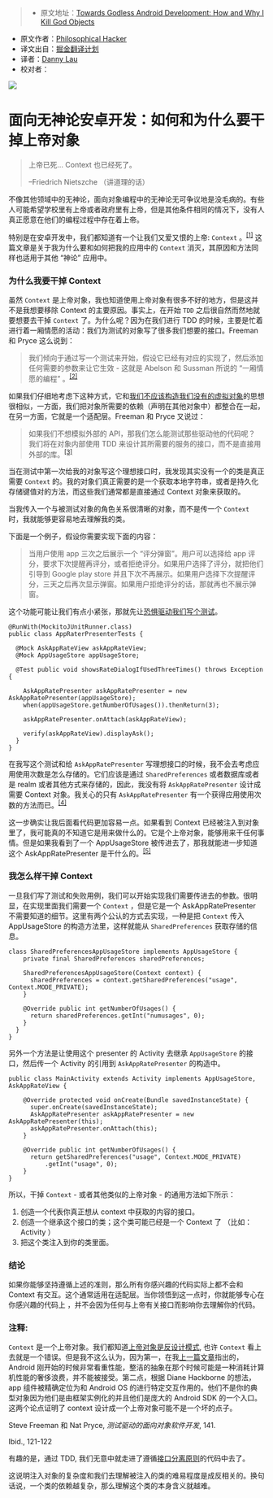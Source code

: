 > * 原文地址：[Towards Godless Android Development: How and Why I Kill God Objects](https://www.philosophicalhacker.com/post/towards-godless-android-development-how-and-why-i-kill-god-objects/)
* 原文作者：[Philosophical Hacker](https://www.philosophicalhacker.com)
* 译文出自：[掘金翻译计划](https://github.com/xitu/gold-miner)
* 译者：[Danny Lau](https://github.com/Danny1451) 
* 校对者：

![](https://www.philosophicalhacker.com/images/nietzsche.jpg)

# 面向无神论安卓开发：如何和为什么要干掉上帝对象

> 上帝已死... Context 也已经死了。
> 
> –Friedrich Nietszche （讲道理的话）

不像其他领域中的无神论，面向对象编程中的无神论无可争议地是没毛病的。有些人可能希望学校里有上帝或者政府里有上帝，但是其他条件相同的情况下，没有人真正愿意在他们的编程过程中存在着上帝。

特别是在安卓开发中，我们都知道有一个让我们又爱又恨的上帝: `Context` 。<sup>[\[1\]](#note1)</sup>  这篇文章是关于我为什么要和如何把我的应用中的 `Context` 消灭，其原因和方法同样也适用于其他 “神论” 应用中。

### 为什么我要干掉 Context

虽然 `Context` 是上帝对象，我也知道使用上帝对象有很多不好的地方，但是这并不是我想要移除 Context 的主要原因。事实上，在开始 `TDD` 之后很自然而然地就要想要去干掉 `Context` 了。为什么呢？因为在我们进行 TDD 的时候，主要是忙着进行着一厢情愿的活动：我们为测试的对象写了很多我们想要的接口。Freeman 和 Pryce 这么说到：

> 我们倾向于通过写一个测试来开始，假设它已经有对应的实现了，然后添加任何需要的参数来让它生效 - 这就是 Abelson 和 Sussman 所说的 “一厢情愿的编程” 。<sup>[\[2\]](#note2)</sup>

如果我们仔细地考虑下这种方式，它和[我们不应该构造我们没有的虚拟对象](https://www.philosophicalhacker.com/post/how-we-misuse-mocks-for-android-tests/)的思想很相似，一方面，我们把对象所需要的依赖（声明在其他对象中）都整合在一起，在另一方面，它就是一个适配层。Freeman 和 Pryce 又说过：

> 如果我们不想模拟外部的 API，那我们怎么能测试那些驱动他的代码呢？ 我们将在对象内部使用 TDD 来设计其所需要的服务的接口，而不是直接用外部的库。<sup>[\[3\]](#note3)</sup>

当在测试中第一次给我的对象写这个理想接口时，我发现其实没有一个的类是真正需要 `Context` 的。我的对象们真正需要的是一个获取本地字符串，或者是持久化存储键值对的方法，而这些我们通常都是直接通过 Context 对象来获取的。

当我传入一个与被测试对象的角色关系很清晰的对象，而不是传一个 `Context` 时，我就能够更容易地去理解我的类。

下面是一个例子，假设你需要实现下面的内容：

> 当用户使用 app 三次之后展示一个 “评分弹窗”。用户可以选择给 app 评分，要求下次提醒再评分，或者拒绝评分。如果用户选择了评分，就把他们引导到 Google play store 并且下次不再展示。如果用户选择下次提醒评分，三天之后再次显示弹窗。如果用户拒绝评分的话，那就再也不展示弹窗。

这个功能可能让我们有点小紧张，那就先让[恐惧驱动我们写个测试](https://www.philosophicalhacker.com/post/what-should-we-unit-test/)。

```
@RunWith(MockitoJUnitRunner.class)
public class AppRaterPresenterTests {

  @Mock AskAppRateView askAppRateView;
  @Mock AppUsageStore appUsageStore;

  @Test public void showsRateDialogIfUsedThreeTimes() throws Exception {  

    AskAppRatePresenter askAppRatePresenter = new AskAppRatePresenter(appUsageStore);
    when(appUsageStore.getNumberOfUsages()).thenReturn(3);

    askAppRatePresenter.onAttach(askAppRateView);

    verify(askAppRateView).displayAsk();
  }
}
```
   
在我写这个测试和给 `AskAppRatePresenter` 写理想接口的时候，我不会去考虑应用使用次数是怎么存储的。它们应该是通过 `SharedPreferences` 或者数据库或者是 realm 或者其他方式来存储的，因此，我没有将 `AskAppRatePresenter` 设计成需要 Context 对象。我关心的只有 `AskAppRatePresenter` 有一个获得应用使用次数的方法而已。<sup>[\[4\]](#note4)</sup>

这一步确实让我后面看代码更加容易一点。如果看到 Context 已经被注入到对象里了，我可能真的不知道它是用来做什么的。它是个上帝对象，能够用来干任何事情。但是如果我看到了一个 AppUsageStore 被传进去了，那我就能进一步知道这个 AskAppRatePresenter 是干什么的。<sup>[\[5\]](#note5)</sup>

### 我怎么样干掉 Context

一旦我们写了测试和失败用例，我们可以开始实现我们需要传进去的参数。很明显，在实现里面我们需要一个 `Context` ，但是它是一个 AskAppRatePresenter 不需要知道的细节。这里有两个公认的方式去实现，一种是把 `Context` 传入 AppUsageStore 的构造方法里，这样就能从 `SharedPreferences` 获取存储的信息。

```
class SharedPreferencesAppUsageStore implements AppUsageStore {
    private final SharedPreferences sharedPreferences;

    SharedPreferencesAppUsageStore(Context context) {
      sharedPreferences = context.getSharedPreferences("usage", Context.MODE_PRIVATE);
    }

    @Override public int getNumberOfUsages() {
      return sharedPreferences.getInt("numusages", 0);
    }
  }
}
```

另外一个方法是让使用这个 presenter 的 Activity 去继承 `AppUsageStore` 的接口，然后传一个 Activity 的引用到 `AskAppRatePresenter` 的构造中。

```
public class MainActivity extends Activity implements AppUsageStore, AskAppRateView {

    @Override protected void onCreate(Bundle savedInstanceState) {
      super.onCreate(savedInstanceState);
      AskAppRatePresenter askAppRatePresenter = new AskAppRatePresenter(this);
      askAppRatePresenter.onAttach(this);
    }

    @Override public int getNumberOfUsages() {
      return getSharedPreferences("usage", Context.MODE_PRIVATE)
          .getInt("usage", 0);
    }
}
```

所以，干掉 `Context` - 或者其他类似的上帝对象 - 的通用方法如下所示：

1. 创造一个代表你真正想从 context 中获取的内容的接口。
2. 创造一个继承这个接口的类；这个类可能已经是一个 Context 了 （比如：Activity ）
3. 把这个类注入到你的类里面。

### 结论

如果你能够坚持遵循上述的准则，那么所有你感兴趣的代码实际上都不会和 Context 有交互。这个通常适用在适配层。当你领悟到这一点时，你就能够专心在你感兴趣的代码上 ，并不会因为任何与上帝有关接口而影响你去理解你的代码。

### 注释:

 <a name="note1"></a> `Context` 是一个上帝对象。我们都知道[上帝对象是反设计模式](https://en.wikipedia.org/wiki/God_object), 也许 `Context` 看上去就是一个错误。但是我不这么认为，因为第一，在我[上一篇文章](https://www.philosophicalhacker.com/post/why-android-testing-is-so-hard-historical-edition/)指出的， Android 刚开始的时候非常看重性能，整洁的抽象在那个时候可能是一种消耗计算机性能的奢侈浪费，并不能被接受。第二点，根据 Diane Hackborne 的想法，app 组件被精确定位为和 Android OS 的进行特定交互作用的。他们不是你的典型对象因为他们是由框架实例化的并且他们是庞大的 Android SDK 的一个入口。这两个论点证明了 context 设计成一个上帝对象可能不是一个坏的点子。

 <a name="note2"></a> Steve Freeman 和 Nat Pryce, *测试驱动的面向对象软件开发*, 141.

 <a name="note3"></a>Ibid., 121-122

 <a name="note4"></a> 有趣的是，通过 TDD, 我们无意中就走进了遵循[接口分离原则](https://en.wikipedia.org/wiki/Interface_segregation_principle)的代码中去了。

 <a name="note5"></a> 这说明注入对象的复杂度和我们去理解被注入的类的难易程度是成反相关的。换句话说，一个类的依赖越复杂，那么理解这个类的本身含义就越难。
